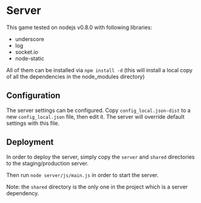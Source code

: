 Server
======

This game tested on nodejs v0.8.0 with following libraries:

- underscore
- log
- socket.io
- node-static

All of them can be installed via `npm install -d` (this will install a local copy of all the dependencies in the node_modules directory)

Configuration
-------------

The server settings can be configured.
Copy `config_local.json-dist` to a new `config_local.json` file, then edit it. The server will override default settings with this file.

Deployment
----------

In order to deploy the server, simply copy the `server` and `shared` directories to the staging/production server.

Then run `node server/js/main.js` in order to start the server.

Note: the `shared` directory is the only one in the project which is a server dependency.